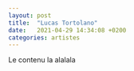 ```yaml
---
layout: post
title:  "Lucas Tortolano"
date:   2021-04-29 14:34:08 +0200
categories: artistes
---
```

Le contenu la alalala
